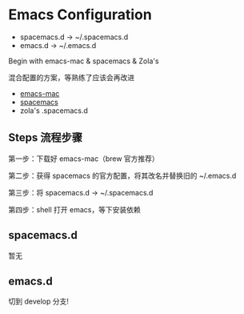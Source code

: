 # Emacs Configuration
* spacemacs.d -> ~/.spacemacs.d
* emacs.d     -> ~/.emacs.d

<p>Begin with emacs-mac & spacemacs & Zola's</p>
<p>混合配置的方案，等熟练了应该会再改进</p>
<ul>
  <li><a href="https://github.com/railwaycat/homebrew-emacsmacport" target="_blank" rel="noopener noreferrer">emacs-mac</a></li>
  <li><a href="https://github.com/syl20bnr/spacemacs" target="_blank" rel="noopener noreferrer">spacemacs</a></li>
  <li>zola's .spacemacs.d</li>
</ul>

## Steps 流程步骤
<p>第一步：下载好 emacs-mac（brew 官方推荐）</p>
<p>第二步：获得 spacemacs 的官方配置，将其改名并替换旧的 ~/.emacs.d</p>
<p>第三步：将 spacemacs.d -> ~/.spacemacs.d</p>
<p>第四步：shell 打开 emacs，等下安装依赖</p>

## spacemacs.d
<p>暂无</p>


## emacs.d
<p>切到 develop 分支!</p>
